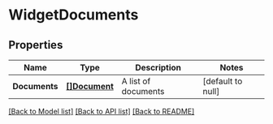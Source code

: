 # WidgetDocuments

## Properties
Name | Type | Description | Notes
------------ | ------------- | ------------- | -------------
**Documents** | [**[]Document**](Document.md) | A list of documents | [default to null]

[[Back to Model list]](../README.md#documentation-for-models) [[Back to API list]](../README.md#documentation-for-api-endpoints) [[Back to README]](../README.md)


